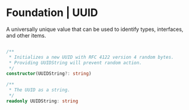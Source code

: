 # Foundation | UUID

A universally unique value that can be used to identify types, interfaces, and other items.

```typescript

/**
 * Initializes a new UUID with RFC 4122 version 4 random bytes.
 * Providing UUIDString will prevent random action.
 */
constructor(UUIDString?: string)

/**
 * The UUID as a string.
 */
readonly UUIDString: string

```